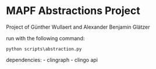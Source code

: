 # MAPF Abstractions Project

Project of Günther Wullaert and Alexander Benjamin Glätzer

run with the following command:

`python scripts\abstraction.py`

dependencies:
    - clingraph
    - clingo api

